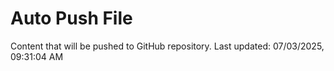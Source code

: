 # Auto Push File

Content that will be pushed to GitHub repository.
Last updated: 07/03/2025, 09:31:04 AM